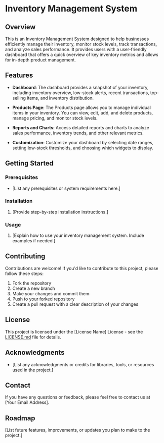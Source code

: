 # Inventory Management System

## Overview

This is an Inventory Management System designed to help businesses efficiently manage their inventory, monitor stock levels, track transactions, and analyze sales performance. It provides users with a user-friendly dashboard that offers a quick overview of key inventory metrics and allows for in-depth product management.

## Features

- **Dashboard**: The dashboard provides a snapshot of your inventory, including inventory overview, low-stock alerts, recent transactions, top-selling items, and inventory distribution.

- **Products Page**: The Products page allows you to manage individual items in your inventory. You can view, edit, add, and delete products, manage pricing, and monitor stock levels.

- **Reports and Charts**: Access detailed reports and charts to analyze sales performance, inventory trends, and other relevant metrics.

- **Customization**: Customize your dashboard by selecting date ranges, setting low-stock thresholds, and choosing which widgets to display.

## Getting Started

### Prerequisites

- [List any prerequisites or system requirements here.]

### Installation

1. [Provide step-by-step installation instructions.]

### Usage

1. [Explain how to use your inventory management system. Include examples if needed.]

## Contributing

Contributions are welcome! If you'd like to contribute to this project, please follow these steps:

1. Fork the repository
2. Create a new branch
3. Make your changes and commit them
4. Push to your forked repository
5. Create a pull request with a clear description of your changes

## License

This project is licensed under the [License Name] License - see the [LICENSE.md](LICENSE.md) file for details.

## Acknowledgments

- [List any acknowledgments or credits for libraries, tools, or resources used in the project.]

## Contact

If you have any questions or feedback, please feel free to contact us at [Your Email Address].

## Roadmap

[List future features, improvements, or updates you plan to make to the project.]
